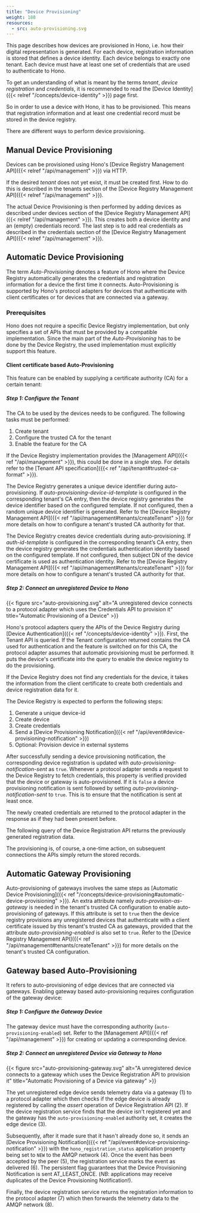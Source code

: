 ```yaml
---
title: "Device Provisioning"
weight: 188
resources:
  - src: auto-provisioning.svg
---
```


This page describes how devices are provisioned in Hono, i.e. how their digital representation is generated.
For each device, registration information is stored that defines a device identity. 
Each device belongs to exactly one tenant. Each device must have at least one set of credentials that are used to authenticate to Hono.

To get an understanding of what is meant by the terms *tenant*, *device registration* and *credentials*, 
it is recommended to read the [Device Identity]({{< relref "/concepts/device-identity" >}}) page first.

So in order to use a device with Hono, it has to be provisioned. 
This means that registration information and at least one credential record must be stored in the device registry.

There are different ways to perform device provisioning.

## Manual Device Provisioning

Devices can be provisioned using Hono's [Device Registry Management API]({{< relref "/api/management" >}}) via HTTP.

If the desired *tenant* does not yet exist, it must be created first. 
How to do this is described in the tenants section of the [Device Registry Management API]({{< relref "/api/management" >}}).

The actual Device Provisioning is then performed by adding devices as described under devices section of the 
[Device Registry Management API]({{< relref "/api/management" >}}).
This creates both a device identity and an (empty) credentials record. The last step is to add real credentials
as described in the credentials section of the [Device Registry Management API]({{< relref "/api/management" >}}).


## Automatic Device Provisioning

The term *Auto-Provisioning* denotes a feature of Hono where the Device Registry automatically generates 
the credentials and registration information for a device the first time it connects.
Auto-Provisioning is supported by Hono's protocol adapters for devices that authenticate with client certificates or for
devices that are connected via a gateway.

### Prerequisites

Hono does not require a specific Device Registry implementation, but only specifies a set of APIs that must be provided by a compatible implementation.
Since the main part of the *Auto-Provisioning* has to be done by the Device Registry, the used implementation must explicitly support this feature.

#### Client certificate based Auto-Provisioning

This feature can be enabled by supplying a certificate authority (CA) for a certain tenant:

##### Step 1: Configure the Tenant

The CA to be used by the devices needs to be configured. The following tasks must be performed:

1. Create tenant
2. Configure the trusted CA for the tenant
3. Enable the feature for the CA

If the Device Registry implementation provides the [Management API]({{< ref "/api/management" >}}), this could be done in a single step. 
For details refer to the [Tenant API specification]({{< ref "/api/tenant#trusted-ca-format" >}}).

The Device Registry generates a unique device identifier during auto-provisioning. If *auto-provisioning-device-id-template*
is configured in the corresponding tenant's CA entry, then the device registry generates the device identifier based on
the configured template. If not configured, then a random unique device identifier is generated. Refer to the 
[Device Registry Management API]({{< ref "/api/management#tenants/createTenant" >}}) for more details on how to 
configure a tenant's trusted CA authority for that.

The Device Registry creates device credentials during auto-provisioning. If *auth-id-template* is configured in the
corresponding tenant’s CA entry, then the device registry generates the credentials authentication identity based on the
configured template. If not configured, then subject DN of the device certificate is used as authentication identity.
Refer to the [Device Registry Management API]({{< ref "/api/management#tenants/createTenant" >}}) for more details on 
how to configure a tenant's trusted CA authority for that.

##### Step 2: Connect an unregistered Device to Hono

{{< figure src="auto-provisioning.svg" alt="A unregistered device connects to a protocol adapter which uses the Credentials API to provision it" title="Automatic Provisioning of a Device" >}}

Hono's protocol adapters query the APIs of the Device Registry during [Device Authentication]({{< ref "/concepts/device-identity" >}}).
First, the Tenant API is queried. If the Tenant configuration returned contains the CA used for authentication and the 
feature is switched on for this CA, the protocol adapter assumes that automatic provisioning must be performed.
It puts the device's certificate into the query to enable the device registry to do the provisioning.

If the Device Registry does not find any credentials for the device, it takes the information from the client 
certificate to create both credentials and device registration data for it.

The Device Registry is expected to perform the following steps: 

1. Generate a unique device-id
2. Create device
3. Create credentials
4. Send a [Device Provisioning Notification]({{< ref "/api/event#device-provisioning-notification" >}})
5. Optional: Provision device in external systems

After successfully sending a device provisioning notification, the corresponding device registration is updated with
*auto-provisioning-notification-sent* as `true`. Whenever a protocol adapter sends a request to the Device Registry to
fetch credentials, this property is verified provided that the device or gateway is auto-provisioned. If it is `false`
a device provisioning notification is sent followed by setting *auto-provisioning-notification-sent* to `true`. This 
is to ensure that the notification is sent at least once.

The newly created credentials are returned to the protocol adapter in the response as if they had been present before.

The following query of the Device Registration API returns the previously generated registration data.

The provisioning is, of course, a one-time action, on subsequent connections the APIs simply return the stored records.

## Automatic Gateway Provisioning

Auto-provisioning of gateways involves the same steps as 
[Automatic Device Provisioning]({{< ref "/concepts/device-provisioning#automatic-device-provisioning" >}}).
An extra attribute namely *auto-provision-as-gateway* is needed in the tenant's trusted CA configuration to enable
auto-provisioning of gateways. If this attribute is set to `true` then the device registry provisions any unregistered 
devices that authenticate with a client certificate issued by this tenant's trusted CA as gateways, provided that the 
attribute *auto-provisioning-enabled* is also set to `true`. Refer to the 
[Device Registry Management API]({{< ref "/api/management#tenants/createTenant" >}})
for more details on the tenant's trusted CA configuration.

## Gateway based Auto-Provisioning

It refers to auto-provisioning of edge devices that are connected via gateways.
Enabling gateway based auto-provisioning requires configuration of the gateway device:

##### Step 1: Configure the Gateway Device

The gateway device must have the corresponding authority (`auto-provisioning-enabled`) set.
Refer to the [Management API]({{< ref "/api/management" >}}) for creating or updating a 
corresponding device.

##### Step 2: Connect an unregistered Device via Gateway to Hono

{{< figure src="auto-provisioning-gateway.svg" alt="A unregistered device connects to a gateway which uses the Device Registration API to provision it" 
title="Automatic Provisioning of a Device via gateway" >}}

The yet unregistered edge device sends telemetry data via a gateway (1) to a protocol adapter which then checks if the 
edge device is already registered by calling the *assert* operation of Device Registration API (2). If the device 
registration service finds that the device isn't registered yet and the gateway has the `auto-provisioning-enabled` 
authority set, it creates the edge device (3). 

Subsequently, after it made sure that it hasn't already done so, it sends an 
[Device Provisioning Notification]({{< ref "/api/event#device-provisioning-notification" >}}) with the  `hono_registration_status` application 
property being set to `NEW` to the AMQP network (4). Once the event has been accepted by the peer (5), the registration 
service marks the event as delivered (6). The persistent flag guarantees that the Device Provisioning Notification is sent 
AT_LEAST_ONCE. 
(*NB*: applications may receive duplicates of the Device Provisioning Notification!).

Finally, the device registration service returns the registration information to the protocol adapter (7) which then 
forwards the telemetry data to the AMQP network (8).

